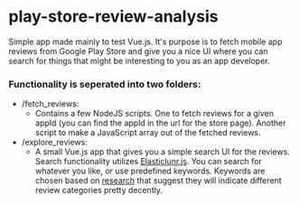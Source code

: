 # play-store-review-analysis

Simple app made mainly to test Vue.js. It's purpose is to fetch mobile 
app reviews from Google Play Store and give you a nice UI where you can
search for things that might be interesting to you as an app developer.

### Functionality is seperated into two folders:
* /fetch_reviews:
    * Contains a few NodeJS scripts. One to fetch reviews for a given appId (you can find the appId in the url for the store page).
      Another script to make a JavaScript array out of the fetched reviews.
* /explore_reviews:
    * A small Vue.js app that gives you a simple search UI for the reviews. Search functionality utilizes [Elasticlunr.js](https://github.com/weixsong/elasticlunr.js).
      You can search for whatever you like, or use predefined keywords. Keywords are chosen based on 
      [research](https://www.google.com "On the automatic classification of app reviews") that suggest they will indicate different review categories pretty decently.
